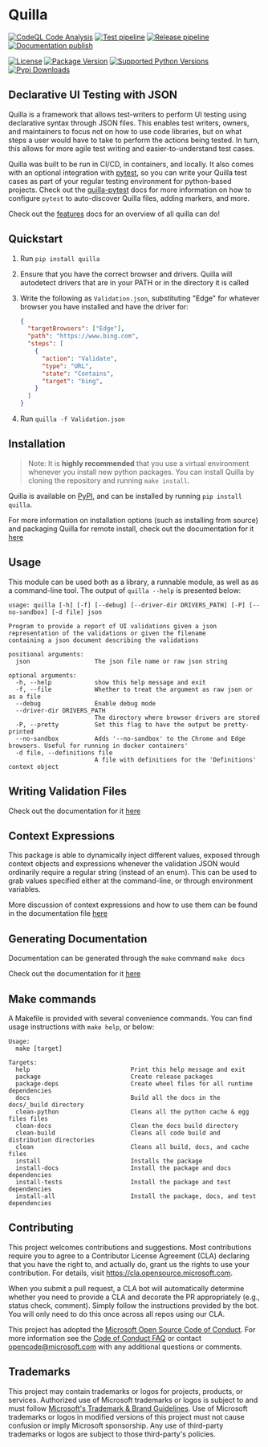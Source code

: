# Quilla

[![CodeQL Code Analysis](https://img.shields.io/github/workflow/status/microsoft/quilla/CodeQL?label=CodeQL&logo=Github)](https://github.com/microsoft/quilla/actions/workflows/codeql-analysis.yml)
[![Test pipeline](https://img.shields.io/github/workflow/status/microsoft/quilla/Test%20pipeline?label=Tests&logo=Github)](https://github.com/microsoft/quilla/actions/workflows/test-pipeline.yml)
[![Release pipeline](https://img.shields.io/github/workflow/status/microsoft/quilla/Release%20pipeline?label=Release&logo=Github)](https://github.com/microsoft/quilla/actions/workflows/release-pipeline.yml)
[![Documentation publish](https://img.shields.io/github/deployments/microsoft/quilla/github-pages?label=Documentation&logo=Github)](https://microsoft.github.io/quilla)

[![License](https://img.shields.io/pypi/l/quilla?logo=github&logoColor=white&label=License)](https://github.com/microsoft/quilla/blob/main/LICENSE)
[![Package Version](https://img.shields.io/pypi/v/quilla?logo=pypi&logoColor=white&label=PyPI)](https://pypi.org/project/quilla/)
[![Supported Python Versions](https://img.shields.io/pypi/pyversions/quilla?logo=pypi&logoColor=white&label=Python)](https://github.com/microsoft/quilla)
[![Pypi Downloads](https://img.shields.io/pypi/dm/quilla?logo=pypi&logoColor=white&label=Downloads)](https://pypi.org/project/quilla/)

<!-- THIS SECTION SHOULD BE COPY+PASTED INTO THE docs/intro.md FILE -->
## Declarative UI Testing with JSON

Quilla is a framework that allows test-writers to perform UI testing using declarative syntax through JSON files. This enables test writers, owners, and maintainers to focus not on how to use code libraries, but on what steps a user would have to take to perform the actions being tested. In turn, this allows for more agile test writing and easier-to-understand test cases.

Quilla was built to be run in CI/CD, in containers, and locally. It also comes with an optional integration with [pytest](https://pytest.org), so you can write your Quilla test cases as part of your regular testing environment for python-based projects. Check out the [quilla-pytest](docs/quilla_pytest.md) docs for more information on how to configure `pytest` to auto-discover Quilla files, adding markers, and more.

Check out the [features](docs/features.md) docs for an overview of all quilla can do!

## Quickstart

1. Run `pip install quilla`
1. Ensure that you have the correct browser and drivers. Quilla will autodetect drivers that are in your PATH or in the directory it is called
1. Write the following as `Validation.json`, substituting "Edge" for whatever browser you have installed and have the driver for:

    ```json
    {
      "targetBrowsers": ["Edge"],
      "path": "https://www.bing.com",
      "steps": [
        {
          "action": "Validate",
          "type": "URL",
          "state": "Contains",
          "target": "bing",
        }
      ]
    }
    ```

1. Run `quilla -f Validation.json`

## Installation

> Note: It is **highly recommended** that you use a virtual environment whenever you install new python packages.
You can install Quilla by cloning the repository and running `make install`.

Quilla is available on [PyPI](https://pypi.org/project/quilla/), and can be installed by running `pip install quilla`.

For more information on installation options (such as installing from source) and packaging Quilla for remote install, check out the documentation for it [here](docs/install.md)

## Usage

This module can be used both as a library, a runnable module, as well as as a command-line tool. The output of `quilla --help` is presented below:

```text
usage: quilla [-h] [-f] [--debug] [--driver-dir DRIVERS_PATH] [-P] [--no-sandbox] [-d file] json

Program to provide a report of UI validations given a json representation of the validations or given the filename
containing a json document describing the validations

positional arguments:
  json                  The json file name or raw json string

optional arguments:
  -h, --help            show this help message and exit
  -f, --file            Whether to treat the argument as raw json or as a file
  --debug               Enable debug mode
  --driver-dir DRIVERS_PATH
                        The directory where browser drivers are stored
  -P, --pretty          Set this flag to have the output be pretty-printed
  --no-sandbox          Adds '--no-sandbox' to the Chrome and Edge browsers. Useful for running in docker containers'
  -d file, --definitions file
                        A file with definitions for the 'Definitions' context object
```

## Writing Validation Files

Check out the documentation for it [here](docs/validation_files.md)

## Context Expressions

This package is able to dynamically inject different values, exposed through context objects and expressions whenever the validation JSON would ordinarily require a regular string (instead of an enum). This can be used to grab values specified either at the command-line, or through environment variables.

More discussion of context expressions and how to use them can be found in the documentation file [here](docs/context_expressions.md)

## Generating Documentation

Documentation can be generated through the `make` command `make docs`

Check out the documentation for it [here](docs/README.md)

## Make commands

A Makefile is provided with several convenience commands. You can find usage instructions with `make help`, or below:

```text
Usage:
  make [target]

Targets:
  help                            Print this help message and exit
  package                         Create release packages
  package-deps                    Create wheel files for all runtime dependencies
  docs                            Build all the docs in the docs/_build directory
  clean-python                    Cleans all the python cache & egg files files
  clean-docs                      Clean the docs build directory
  clean-build                     Cleans all code build and distribution directories
  clean                           Cleans all build, docs, and cache files
  install                         Installs the package
  install-docs                    Install the package and docs dependencies
  install-tests                   Install the package and test dependencies
  install-all                     Install the package, docs, and test dependencies
```

## Contributing

This project welcomes contributions and suggestions.  Most contributions require you to agree to a
Contributor License Agreement (CLA) declaring that you have the right to, and actually do, grant us
the rights to use your contribution. For details, visit https://cla.opensource.microsoft.com.

When you submit a pull request, a CLA bot will automatically determine whether you need to provide
a CLA and decorate the PR appropriately (e.g., status check, comment). Simply follow the instructions
provided by the bot. You will only need to do this once across all repos using our CLA.

This project has adopted the [Microsoft Open Source Code of Conduct](https://opensource.microsoft.com/codeofconduct/).
For more information see the [Code of Conduct FAQ](https://opensource.microsoft.com/codeofconduct/faq/) or
contact [opencode@microsoft.com](mailto:opencode@microsoft.com) with any additional questions or comments.

## Trademarks

This project may contain trademarks or logos for projects, products, or services. Authorized use of Microsoft 
trademarks or logos is subject to and must follow 
[Microsoft's Trademark & Brand Guidelines](https://www.microsoft.com/en-us/legal/intellectualproperty/trademarks/usage/general).
Use of Microsoft trademarks or logos in modified versions of this project must not cause confusion or imply Microsoft sponsorship.
Any use of third-party trademarks or logos are subject to those third-party's policies.
